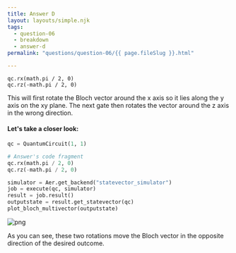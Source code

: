 ```yaml
---
title: Answer D
layout: layouts/simple.njk
tags:
  - question-06
  - breakdown
  - answer-d
permalink: "questions/question-06/{{ page.fileSlug }}.html"

---
```



`qc.rx(math.pi / 2, 0)`  
`qc.rz(-math.pi / 2, 0)`

This will first rotate the Bloch vector around the x axis so it lies along the y axis on the xy plane.
The next gate then rotates the vector around the z axis in the wrong direction.

#### Let's take a closer look:


```python
qc = QuantumCircuit(1, 1)

# Answer's code fragment
qc.rx(math.pi / 2, 0)
qc.rz(-math.pi / 2, 0)

simulator = Aer.get_backend("statevector_simulator")
job = execute(qc, simulator)
result = job.result()
outputstate = result.get_statevector(qc)
plot_bloch_multivector(outputstate)
```




    
![png](output_27_0.png)
    



As you can see, these two rotations move the Bloch vector in the opposite direction of the desired outcome.